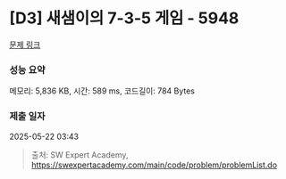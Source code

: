 # [D3] 새샘이의 7-3-5 게임 - 5948 

[문제 링크](https://swexpertacademy.com/main/code/problem/problemDetail.do?contestProbId=AWZ2IErKCwUDFAUQ) 

### 성능 요약

메모리: 5,836 KB, 시간: 589 ms, 코드길이: 784 Bytes

### 제출 일자

2025-05-22 03:43



> 출처: SW Expert Academy, https://swexpertacademy.com/main/code/problem/problemList.do